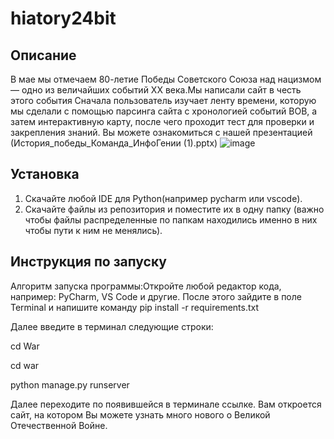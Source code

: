 # hiatory24bit
## Описание
В мае мы отмечаем 80-летие Победы Советского Союза над нацизмом — одно из величайших событий XX века.Мы написали сайт в честь этого события
Сначала пользователь изучает ленту времени, которую мы сделали с помощью парсинга сайта с хронологией событий ВОВ, а затем интерактивную карту, после чего проходит тест для проверки и закрепления знаний. Вы можете ознакомиться с нашей презентацией (История_победы_Команда_ИнфоГении (1).pptx) 
![image](https://github.com/user-attachments/assets/eb9e565d-4a25-48b4-924b-e2bdb757c3ed)

## Установка
1. Скачайте любой IDE для Python(например pycharm или vscode).
2. Скачайте файлы из репозитория и поместите их в одну папку (важно чтобы файлы распределенные по папкам находились именно в них чтобы пути к ним не менялись).


## Инструкция по запуску
Алгоритм запуска программы:Откройте любой редактор кода, например: PyCharm, VS Code и другие. После этого зайдите в поле Terminal и напишите команду pip install -r requirements.txt
    

Далее введите в терминал следующие строки:

cd War

cd war

python manage.py runserver

Далее переходите по появившейся в терминале ссылке. Вам откроется сайт, на котором Вы можете узнать много нового о Великой Отечественной Войне.

